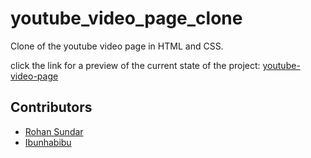 # youtube_video_page_clone

Clone of the youtube video page in HTML and CSS.

click the link for a preview of the current state of the project: [youtube-video-page](https://htmlpreview.github.io/?https://github.com/rsundar/youtube_video_page_clone/blob/development_branch/index.html)

## Contributors

* [Rohan Sundar](https://www.github.com/rsundar)
* [Ibunhabibu](https://www.github.com/IBUNHABIBU)
